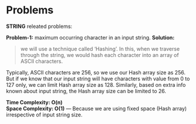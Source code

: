 # Problems
**STRING** releated problems: 

**Problem-1:** maximum occurring character in an input string. 
**Solution:**   

> we will use a technique called ‘Hashing’. 
In this, when we traverse through the string, 
we would hash each character into an array of ASCII characters.   

Typically, ASCII characters are 256, so we use our Hash array size as 256. But if we know that our input string will have characters with value from 0 to 127 only, we can limit Hash array size as 128. Similarly, based on extra info known about input string, the Hash array size can be limited to 26.

**Time Complexity: O(n)**   
**Space Complexity: O(1)** — Because we are using fixed space (Hash array) irrespective of input string size.